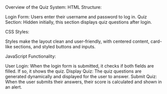 Overview of the Quiz System:
HTML Structure:

Login Form: Users enter their username and password to log in.
Quiz Section: Hidden initially, this section displays quiz questions after login.

CSS Styles:

Styles make the layout clean and user-friendly, with centered content, card-like sections, and styled buttons and inputs.

JavaScript Functionality:

User Login: When the login form is submitted, it checks if both fields are filled. If so, it shows the quiz.
Display Quiz: The quiz questions are generated dynamically and displayed for the user to answer.
Submit Quiz: When the user submits their answers, their score is calculated and shown in an alert.
